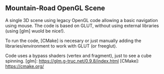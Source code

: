 ## Mountain-Road OpenGL Scene

A single 3D scene using legacy OpenGL code allowing a basic navigation using mouse. The code is based on GLUT, without using external libraries (using [glm] wuold be nice!).

To run the code, [CMake] is necesary or just manually adding the libraries/environment to work with GLUT (or freeglut).

Code uses a bypass shaders (vertex and fragment), just to see a cube spinning.
[glm]: <https://glm.g-truc.net/0.9.8/index.html>
[CMake]: <https://cmake.org/>